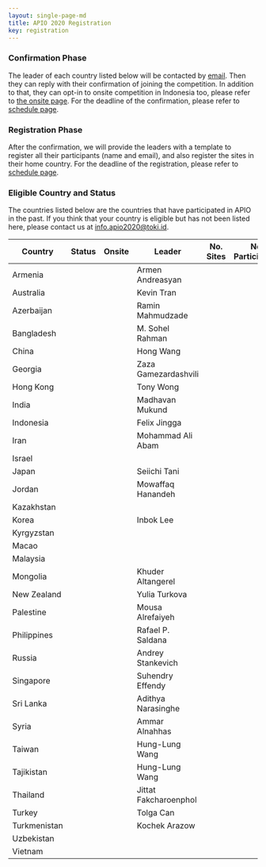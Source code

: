 ```yaml
---
layout: single-page-md
title: APIO 2020 Registration
key: registration
---
```


### Confirmation Phase
The leader of each country listed below will be contacted by [email](mailto:info.apio2020@iatoki.id).
Then they can reply with their confirmation of joining the competition.
In addition to that, they can opt-in to onsite competition in Indonesia too, please refer to [the onsite page](onsite#registration-for-onsite-contest).
For the deadline of the confirmation, please refer to [schedule page](schedule).

### Registration Phase
After the confirmation, we will provide the leaders with a template to register all their participants (name and email), and also register the sites in their home country.
For the deadline of the registration, please refer to [schedule page](schedule).

### Eligible Country and Status
The countries listed below are the countries that have participated in APIO in the past.
If you think that your country is eligible but has not been listed here, please contact us at [info.apio2020@toki.id](mailto:info.apio2020@toki.id).

| Country | Status | Onsite | Leader | No. Sites | No. Participants |
|---------|--------|--------|--------|-----------|------------------|
| Armenia      | <span class="status-cc"></span> |  | Armen Andreasyan |
| Australia    | <span class="status-cc"></span> |  | Kevin Tran |
| Azerbaijan   | <span class="status-cc"></span> |  | Ramin Mahmudzade |
| Bangladesh   | <span class="status-cc"></span> |  | M. Sohel Rahman |
| China        | <span class="status-co"></span> | <span class="onsite-no"></span> | Hong Wang |
| Georgia      | <span class="status-co"></span> | <span class="onsite-no"></span> | Zaza Gamezardashvili |
| Hong Kong    | <span class="status-cc"></span> |  | Tony Wong |
| India        | <span class="status-cc"></span> |  | Madhavan Mukund |
| Indonesia    | <span class="status-co"></span> | <span class="onsite-yes"></span> | Felix Jingga |
| Iran         | <span class="status-cc"></span> |  | Mohammad Ali Abam |
| Israel       | <span class="status-nc"></span> |
| Japan        | <span class="status-cc"></span> |  | Seiichi Tani |
| Jordan       | <span class="status-cc"></span> |  | Mowaffaq Hanandeh |
| Kazakhstan   | <span class="status-nc"></span> |
| Korea        | <span class="status-co"></span> | <span class="onsite-no"></span> | Inbok Lee |
| Kyrgyzstan   | <span class="status-nc"></span> |
| Macao        | <span class="status-nc"></span> |
| Malaysia     | <span class="status-nc"></span> |
| Mongolia     | <span class="status-cc"></span> |  | Khuder Altangerel |
| New Zealand  | <span class="status-co"></span> | <span class="onsite-no"></span> | Yulia Turkova |
| Palestine    | <span class="status-cc"></span> |  | Mousa Alrefaiyeh |
| Philippines  | <span class="status-cc"></span> |  | Rafael P. Saldana |
| Russia       | <span class="status-cc"></span> |  | Andrey Stankevich |
| Singapore    | <span class="status-co"></span> | <span class="onsite-yes"></span> | Suhendry Effendy |
| Sri Lanka    | <span class="status-cc"></span> |  | Adithya Narasinghe |
| Syria        | <span class="status-cc"></span> |  | Ammar Alnahhas |
| Taiwan       | <span class="status-cc"></span> |  | Hung-Lung Wang |
| Tajikistan   | <span class="status-cc"></span> |  | Hung-Lung Wang |
| Thailand     | <span class="status-cc"></span> |  | Jittat Fakcharoenphol |
| Turkey       | <span class="status-co"></span> | <span class="onsite-no"></span> | Tolga Can |
| Turkmenistan | <span class="status-co"></span> | <span class="onsite-no"></span> | Kochek Arazow |
| Uzbekistan   | <span class="status-nc"></span> |
| Vietnam      | <span class="status-nc"></span> |
